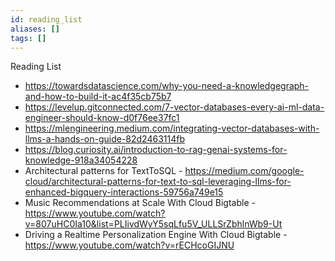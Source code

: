 ```yaml
---
id: reading_list
aliases: []
tags: []
---
```



Reading List
* https://towardsdatascience.com/why-you-need-a-knowledgegraph-and-how-to-build-it-ac4f35cb75b7
* https://levelup.gitconnected.com/7-vector-databases-every-ai-ml-data-engineer-should-know-d0f76ee37fc1
* https://mlengineering.medium.com/integrating-vector-databases-with-llms-a-hands-on-guide-82d2463114fb
* https://blog.curiosity.ai/introduction-to-rag-genai-systems-for-knowledge-918a34054228
* Architectural patterns for TextToSQL - https://medium.com/google-cloud/architectural-patterns-for-text-to-sql-leveraging-llms-for-enhanced-bigquery-interactions-59756a749e15
* Music Recommendations at Scale With Cloud Bigtable - https://www.youtube.com/watch?v=807uHC0Ia10&list=PLIivdWyY5sqLfu5V_ULLSrZbhlnWb9-Ut
* Driving a Realtime Personalization Engine With Cloud Bigtable  - https://www.youtube.com/watch?v=rECHcoGIJNU
